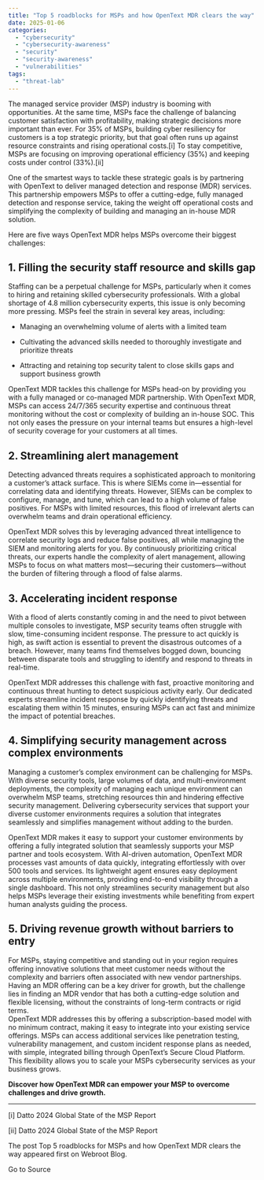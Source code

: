 ```yaml
---
title: "Top 5 roadblocks for MSPs and how OpenText MDR clears the way"
date: 2025-01-06
categories: 
  - "cybersecurity"
  - "cybersecurity-awareness"
  - "security"
  - "security-awareness"
  - "vulnerabilities"
tags: 
  - "threat-lab"
---
```


The managed service provider (MSP) industry is booming with opportunities. At the same time, MSPs face the challenge of balancing customer satisfaction with profitability, making strategic decisions more important than ever. For 35% of MSPs, building cyber resiliency for customers is a top strategic priority, but that goal often runs up against resource constraints and rising operational costs.\[i\] To stay competitive, MSPs are focusing on improving operational efficiency (35%) and keeping costs under control (33%).\[ii\]

One of the smartest ways to tackle these strategic goals is by partnering with OpenText to deliver managed detection and response (MDR) services. This partnership empowers MSPs to offer a cutting-edge, fully managed detection and response service, taking the weight off operational costs and simplifying the complexity of building and managing an in-house MDR solution.

Here are five ways OpenText MDR helps MSPs overcome their biggest challenges:

## 1\. Filling the security staff resource and skills gap

Staffing can be a perpetual challenge for MSPs, particularly when it comes to hiring and retaining skilled cybersecurity professionals. With a global shortage of 4.8 million cybersecurity experts, this issue is only becoming more pressing. MSPs feel the strain in several key areas, including:

- Managing an overwhelming volume of alerts with a limited team

- Cultivating the advanced skills needed to thoroughly investigate and prioritize threats

- Attracting and retaining top security talent to close skills gaps and support business growth

OpenText MDR tackles this challenge for MSPs head-on by providing you with a fully managed or co-managed MDR partnership. With OpenText MDR, MSPs can access 24/7/365 security expertise and continuous threat monitoring without the cost or complexity of building an in-house SOC. This not only eases the pressure on your internal teams but ensures a high-level of security coverage for your customers at all times.

## 2\. Streamlining alert management

Detecting advanced threats requires a sophisticated approach to monitoring a customer’s attack surface. This is where SIEMs come in—essential for correlating data and identifying threats. However, SIEMs can be complex to configure, manage, and tune, which can lead to a high volume of false positives. For MSPs with limited resources, this flood of irrelevant alerts can overwhelm teams and drain operational efficiency.

OpenText MDR solves this by leveraging advanced threat intelligence to correlate security logs and reduce false positives, all while managing the SIEM and monitoring alerts for you. By continuously prioritizing critical threats, our experts handle the complexity of alert management, allowing MSPs to focus on what matters most—securing their customers—without the burden of filtering through a flood of false alarms.

## 3\. Accelerating incident response

With a flood of alerts constantly coming in and the need to pivot between multiple consoles to investigate, MSP security teams often struggle with slow, time-consuming incident response. The pressure to act quickly is high, as swift action is essential to prevent the disastrous outcomes of a breach. However, many teams find themselves bogged down, bouncing between disparate tools and struggling to identify and respond to threats in real-time.

OpenText MDR addresses this challenge with fast, proactive monitoring and continuous threat hunting to detect suspicious activity early. Our dedicated experts streamline incident response by quickly identifying threats and escalating them within 15 minutes, ensuring MSPs can act fast and minimize the impact of potential breaches.

## 4\. Simplifying security management across complex environments

Managing a customer’s complex environment can be challenging for MSPs. With diverse security tools, large volumes of data, and multi-environment deployments, the complexity of managing each unique environment can overwhelm MSP teams, stretching resources thin and hindering effective security management. Delivering cybersecurity services that support your diverse customer environments requires a solution that integrates seamlessly and simplifies management without adding to the burden.

OpenText MDR makes it easy to support your customer environments by offering a fully integrated solution that seamlessly supports your MSP partner and tools ecosystem. With AI-driven automation, OpenText MDR processes vast amounts of data quickly, integrating effortlessly with over 500 tools and services. Its lightweight agent ensures easy deployment across multiple environments, providing end-to-end visibility through a single dashboard. This not only streamlines security management but also helps MSPs leverage their existing investments while benefiting from expert human analysts guiding the process.

## 5\. Driving revenue growth without barriers to entry

For MSPs, staying competitive and standing out in your region requires offering innovative solutions that meet customer needs without the complexity and barriers often associated with new vendor partnerships. Having an MDR offering can be a key driver for growth, but the challenge lies in finding an MDR vendor that has both a cutting-edge solution and flexible licensing, without the constraints of long-term contracts or rigid terms.  
OpenText MDR addresses this by offering a subscription-based model with no minimum contract, making it easy to integrate into your existing service offerings. MSPs can access additional services like penetration testing, vulnerability management, and custom incident response plans as needed, with simple, integrated billing through OpenText’s Secure Cloud Platform. This flexibility allows you to scale your MSPs cybersecurity services as your business grows.

**Discover how OpenText MDR can empower your MSP to overcome challenges and drive growth.**

* * *

\[i\] Datto 2024 Global State of the MSP Report

\[ii\] Datto 2024 Global State of the MSP Report

The post Top 5 roadblocks for MSPs and how OpenText MDR clears the way appeared first on Webroot Blog.

Go to Source
